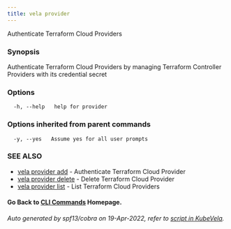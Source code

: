 ```yaml
---
title: vela provider
---
```


Authenticate Terraform Cloud Providers

### Synopsis

Authenticate Terraform Cloud Providers by managing Terraform Controller Providers with its credential secret

### Options

```
  -h, --help   help for provider
```

### Options inherited from parent commands

```
  -y, --yes   Assume yes for all user prompts
```

### SEE ALSO


* [vela provider add](vela_provider_add)	 - Authenticate Terraform Cloud Provider
* [vela provider delete](vela_provider_delete)	 - Delete Terraform Cloud Provider
* [vela provider list](vela_provider_list)	 - List Terraform Cloud Providers

#### Go Back to [CLI Commands](vela) Homepage.


###### Auto generated by spf13/cobra on 19-Apr-2022, refer to [script in KubeVela](https://github.com/kubevela/kubevela/tree/master/hack/docgen).
